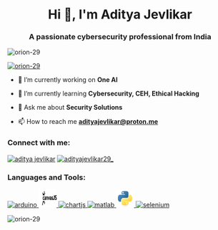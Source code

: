 <h1 align="center">Hi 👋, I'm Aditya Jevlikar</h1>
<h3 align="center">A passionate cybersecurity professional from India</h3>

<p align="left"> <img src="https://komarev.com/ghpvc/?username=orion-29&label=Profile%20views&color=0e75b6&style=flat" alt="orion-29" /> </p>

<p align="left"> <a href="https://github.com/ryo-ma/github-profile-trophy"><img src="https://github-profile-trophy.vercel.app/?username=orion-29" alt="orion-29" /></a> </p>

- 🔭 I’m currently working on **One AI**

- 🌱 I’m currently learning **Cybersecurity, CEH, Ethical Hacking**

- 💬 Ask me about **Security Solutions**

- 📫 How to reach me **adityajevlikar@proton.me**

<h3 align="left">Connect with me:</h3>
<p align="left">
<a href="https://linkedin.com/in/aditya jevlikar" target="blank"><img align="center" src="https://raw.githubusercontent.com/rahuldkjain/github-profile-readme-generator/master/src/images/icons/Social/linked-in-alt.svg" alt="aditya jevlikar" height="30" width="40" /></a>
<a href="https://instagram.com/adityajevlikar29_" target="blank"><img align="center" src="https://raw.githubusercontent.com/rahuldkjain/github-profile-readme-generator/master/src/images/icons/Social/instagram.svg" alt="adityajevlikar29_" height="30" width="40" /></a>
</p>

<h3 align="left">Languages and Tools:</h3>
<p align="left"> <a href="https://www.arduino.cc/" target="_blank" rel="noreferrer"> <img src="https://cdn.worldvectorlogo.com/logos/arduino-1.svg" alt="arduino" width="40" height="40"/> </a> <a href="https://canvasjs.com" target="_blank" rel="noreferrer"> <img src="https://raw.githubusercontent.com/Hardik0307/Hardik0307/master/assets/canvasjs-charts.svg" alt="canvasjs" width="40" height="40"/> </a> <a href="https://www.chartjs.org" target="_blank" rel="noreferrer"> <img src="https://www.chartjs.org/media/logo-title.svg" alt="chartjs" width="40" height="40"/> </a> <a href="https://www.mathworks.com/" target="_blank" rel="noreferrer"> <img src="https://upload.wikimedia.org/wikipedia/commons/2/21/Matlab_Logo.png" alt="matlab" width="40" height="40"/> </a> <a href="https://www.python.org" target="_blank" rel="noreferrer"> <img src="https://raw.githubusercontent.com/devicons/devicon/master/icons/python/python-original.svg" alt="python" width="40" height="40"/> </a> <a href="https://www.selenium.dev" target="_blank" rel="noreferrer"> <img src="https://raw.githubusercontent.com/detain/svg-logos/780f25886640cef088af994181646db2f6b1a3f8/svg/selenium-logo.svg" alt="selenium" width="40" height="40"/> </a> </p>

<p><img align="center" src="https://github-readme-stats.vercel.app/api/top-langs?username=orion-29&show_icons=true&locale=en&layout=compact" alt="orion-29" /></p>
